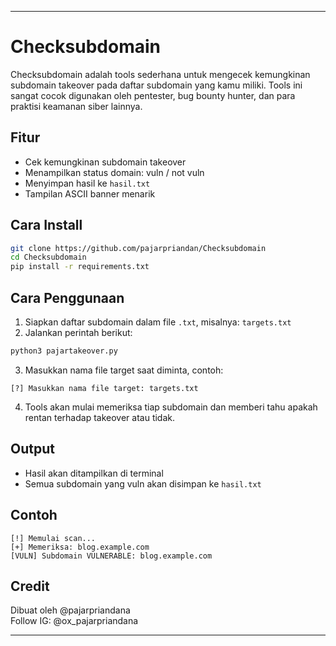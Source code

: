 
---

# Checksubdomain

Checksubdomain adalah tools sederhana untuk mengecek kemungkinan subdomain takeover pada daftar subdomain yang kamu miliki. Tools ini sangat cocok digunakan oleh pentester, bug bounty hunter, dan para praktisi keamanan siber lainnya.

## Fitur

- Cek kemungkinan subdomain takeover  
- Menampilkan status domain: vuln / not vuln  
- Menyimpan hasil ke `hasil.txt`  
- Tampilan ASCII banner menarik  

## Cara Install

```bash
git clone https://github.com/pajarpriandan/Checksubdomain
cd Checksubdomain
pip install -r requirements.txt
```

## Cara Penggunaan

1. Siapkan daftar subdomain dalam file `.txt`, misalnya: `targets.txt`  
2. Jalankan perintah berikut:

```bash
python3 pajartakeover.py
```

3. Masukkan nama file target saat diminta, contoh:

```
[?] Masukkan nama file target: targets.txt
```

4. Tools akan mulai memeriksa tiap subdomain dan memberi tahu apakah rentan terhadap takeover atau tidak.

## Output

- Hasil akan ditampilkan di terminal  
- Semua subdomain yang vuln akan disimpan ke `hasil.txt`

## Contoh

```
[!] Memulai scan...
[+] Memeriksa: blog.example.com
[VULN] Subdomain VULNERABLE: blog.example.com
```

## Credit

Dibuat oleh @pajarpriandana  
Follow IG: @ox_pajarpriandana

---

